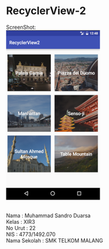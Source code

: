 # RecyclerView-2

ScreenShot:
<br><img src="https://github.com/LelakiTamvan/RecyclerView-2/blob/master/2%2C1.PNG"/>


<br>Nama          : Muhammad Sandro Duarsa
<br>Kelas         : XIR3
<br>No Urut       : 22
<br>NIS           : 4773/1492.070
<br>Nama Sekolah  : SMK TELKOM MALANG
